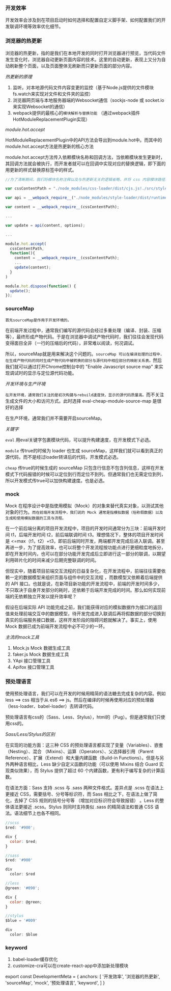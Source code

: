 ### 开发效率

开发效率会涉及到在项目启动时如何选择和配置自定义脚手架、如何配置我们的开发联调环境等效率优化细节。

### 浏览器的热更新

浏览器的热更新，指的是我们在本地开发的同时打开浏览器进行预览，当代码文件发生变化时，浏览器自动更新页面内容的技术。这里的自动更新，表现上又分为自动刷新整个页面，以及页面整体无刷新而只更新页面的部分内容。

_热更新的原理_

1. 监听。对本地源代码文件内容变更的监控（基于Node.js提供的文件模块fs.watch来实现对文件和文件夹的监控）
1. 浏览器网页端与本地服务器端的Websocket通信（sockjs-node 或 socket.io 来实现Websocket的通信）
1. webpack提供的最核心的`模块解析与替换功能` （通过webpack插件HotModuleReplacementPlugin实现）

_module.hot.accept_

HotModuleReplacementPlugin中的API方法会导出到module.hot中。而其中的module.hot.accept方法是热更新的核心方法

module.hot.accept方法传入依赖模块名称和回调方法，当依赖模块发生更新时，其回调方法就会被执行，而开发者就可以在回调中实现对应的替换逻辑，即下面的用更新的样式替换原标签中的样式。

``` js
//为了清晰期间，我们将模块名称注释以及与热更新无关的逻辑省略，并将 css 内容模块路径赋值为变量 cssContentPath 以便多处引用，实际代码可从示例运行时中查看 

var cssContentPath = "./node_modules/css-loader/dist/cjs.js!./src/style.css" 

var api = __webpack_require__("./node_modules/style-loader/dist/runtime/injectStylesIntoStyleTag.js"); 

var content = __webpack_require__(cssContentPath); 

... 

var update = api(content, options); 

... 

module.hot.accept( 
  cssContentPath, 
  function(){ 
    content = __webpack_require__(cssContentPath); 
    ... 
    update(content); 
  } 
) 

module.hot.dispose(function() { 
  update(); 
});
```

### sourceMap

`首先sourceMap是作用于开发环境的。`

在前端开发过程中，通常我们编写的源代码会经过多重处理（编译、封装、压缩等），最终形成产物代码。于是在浏览器中调试产物代码时，我们往往会发现代码变得面目全非（一行的压缩后的代码），非常难以阅读，何况调试。

所以，sourceMap就是用来解决这个问题的。`sourceMap 可以在编译处理的过程中，在生成产物代码的同时生成产物代码中被转换的部分与源代码中相应部分的映射关系表。`然后我们就可以通过打开Chrome控制台中的 "Enable Javascript source map" 来实现调试时的显示与定位源代码功能。

_开发环境与生产环境_

`在开发环境，通常我们关注的是初次构建与rebuild速度快，显示的源代码质量高。`而不关注生成文件的大小和访问方式。此时选择 eval-cheap-module-source-map 是很好的选择

在生产环境，通常我们并不需要开启sourceMap。

_关键字_

`eval` 用eval关键字包裹模块代码，可以提升构建速度，在开发模式下必选。

`module` 传true的时候为 loader 也生成 sourceMap，这样我们就可以看到真正的源代码，而不是经过loader转译后的代码，开发模式必选。

`cheap` 传true的时候生成的 sourceMap 只包含行信息不包含列信息，这样在开发模式下代码报错的时候可以定位到行而定位不到列。但通常我们也无需定位到列，所以开发模式传true可以加快构建速度。也是必选。

### mock

Mock 在程序设计中是指使用模拟（Mock）的对象来替代真实对象，以测试其他对象的行为。`而在前端开发流程中，我们说的 Mock 通常是指模拟数据（俗称假数据）以及生成和使用模拟数据的工具与流程。`

在一个前后端分离的项目开发流程中，项目的开发时间通常分为三块：前端开发时间 t1，后端开发时间 t2，前后端联调时间 t3。理想情况下，整体的项目开发时间是 <=max（t1，t2）+t3，即前后端同时开发，两端都开发完成后进入联调。甚至再进一步，为了提高效率，也可以将整个开发流程按功能点进行更细粒度地拆分，即在开发时间内，也可以在部分功能开发完成后立即进行这一部分的联调，以期望利用碎片化的时间来减少后期完整联调的时间。

但现实中，随着项目前端交互流程的日益复杂化，在开发流程中，前端往往需要依赖一定的数据模型来组织页面与组件中的交互流程 ，而数模型又依赖着后端提供的 API 接口。也就是说，在新项目新功能的开发流程中，前端的开发时间多少，不只取决于自身开发部分的耗时，还依赖于后端开发完成的时间。那么如何实现前端的无依赖独立开发以提升效率呢？

假设在后端实际 API 功能完成之前，我们能获得对应的模拟数据作为接口的返回值来处理前端交互中的数据模型，待开发完成进入联调后再将假数据的部分切换到真实的后端服务接口数据，这样开发阶段的阻碍问题就解决了。事实上，使用 Mock 数据已成为前端开发流程中必不可少的一环。

_主流的mock工具_

1. Mock.js  Mock 数据生成工具
1. faker.js  Mock 数据生成工具
1. YApi  接口管理工具
1. Apifox  接口管理工具

### 预处理语言

使用预处理语言，我们可以在开发的时候用精简的语法糖去完成复杂的内容。例如less ==> css 相当于从 es6 ==> js。然后在编译的时候再使用对应的预处理器（less-loader、babel-loader）去转译代码。

预处理语言有css的（Sass、Less、Stylus），html的（Pug）。但是通常我们只使用css的。

_Sass/Less/Stylus的区别_

在实现的功能方面：这三种 CSS 的预处理语言都实现了变量（Variables）、嵌套（Nesting）、混合 （Mixins）、运算（Operators）、父选择器引用（Parent Reference）、扩展（Extend）和大量内建函数（Build-in Functions）。但是与另外两种语言相比，Less 缺少自定义函数的功能（可以使用 Mixins 结合 Guard 实现类似效果），而 Stylus 提供了超过 60 个内建函数，更有利于编写复杂的计算函数。

在语法方面：Sass 支持 .scss 与 .sass 两种文件格式。差异点是 .scss 在语法上更接近 CSS，需要括号、分号等标识符，而 Sass 相比之下，在语法上做了简化，去掉了 CSS 规则的括号分号等 （增加对应标识符会导致报错） 。Less 的整体语法更接近 .scss。Stylus 则同时支持类似 .sass 的精简语法和普通 CSS 语法。语法细节上也各不相同。

``` js
//scss
$red: '#900';

div {
  color: $red;
}

//sass
$red: '#900'

div
  color: $red

//less
@green: '#090';

div {
  color: @green;
}

//stylus
$blue = '#009'

div
  color: $blue
```

### keyword

1. babel-loader缓存优化
1. customize-cra可以在create-react-app中添加新处理模块

export const DevelopmentMeta = {
  anchors: [
    '开发效率',
    '浏览器的热更新',
    'sourceMap',
    'mock',
    '预处理语言',
    'keyword',
  ]
}
